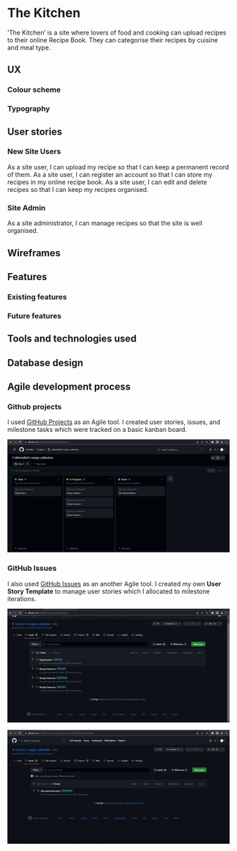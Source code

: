 # The Kitchen

‘The Kitchen’ is a site where lovers of food and cooking can upload recipes to their online Recipe Book. They can categorise their recipes by cuisine and meal type.

## UX

### Colour scheme

### Typography

## User stories

### New Site Users

As a site user, I can upload my recipe so that I can keep a permanent record of them.
As a site user, I can register an account so that I can store my recipes in my online recipe book.
As a site user, I can edit and delete recipes so that I can keep my recipes organised.

### Site Admin

As a site administrator, I can manage recipes so that the site is well organised.

## Wireframes

## Features

### Existing features

### Future features

## Tools and technologies used

## Database design

## Agile development process

### Github projects

I used  [GitHub Projects](https://github.com/brindle5/recipe_collection/projects) as an Agile tool. I created user stories, issues, and milestone tasks which were tracked on a basic kanban board.

![Kanban board](documentation/kanban_board.png)

### GitHub Issues

I also used [GitHub Issues](https://github.com/brindle5/recipe_collection/issues) as an another Agile tool. I created my own **User Story Template** to manage user stories which I allocated to milestone iterations.

![Open issues](documentation/open_issues.png)

![Closed issues](documentation/closed_issues.png)